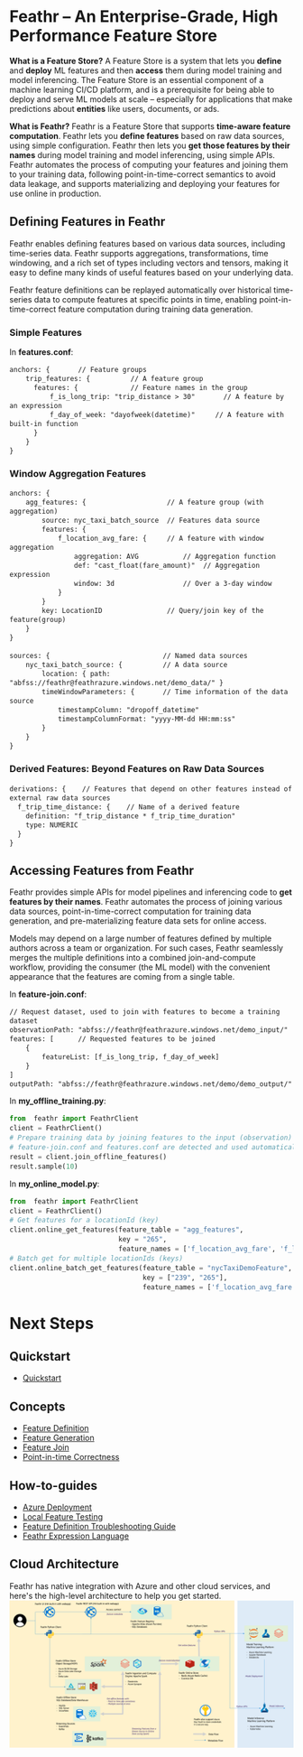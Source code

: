 Feathr – An Enterprise-Grade, High Performance Feature Store
====================

**What is a Feature Store?** A Feature Store is a system that lets you
**define** and **deploy** ML features and then **access** them during model training and model inferencing.
The Feature Store is an essential component of a machine learning CI/CD platform, and is a prerequisite for being able
to deploy and serve ML models at scale – especially for applications that make predictions about **entities** like
users, documents, or ads.

**What is Feathr?** Feathr is a Feature Store that supports **time-aware feature computation**.
Feathr lets you **define features** based on raw data sources, using simple configuration.
Feathr then lets you **get those features by their names** during model training and model inferencing,
using simple APIs. Feathr automates the process of computing your features and joining them to your training
data, following point-in-time-correct semantics to avoid data leakage, and supports materializing and deploying
your features for use online in production.

## Defining Features in Feathr

Feathr enables defining features based on various data sources, including time-series data.
Feathr supports aggregations, transformations, time windowing, and a rich set of types including
vectors and tensors, making it easy to define many kinds of useful features based on your underlying data.

Feathr feature definitions can be replayed automatically over historical time-series data to compute
features at specific points in time, enabling point-in-time-correct feature computation during
training data generation.

### Simple Features
In **features.conf**:
```
anchors: {       // Feature groups
    trip_features: {          // A feature group
      features: {             // Feature names in the group
          f_is_long_trip: "trip_distance > 30"       // A feature by an expression
          f_day_of_week: "dayofweek(datetime)"     // A feature with built-in function
      }
    }
}
```

### Window Aggregation Features
```
anchors: {
    agg_features: {                    // A feature group (with aggregation)
        source: nyc_taxi_batch_source  // Features data source
        features: {
            f_location_avg_fare: {     // A feature with window aggregation
                aggregation: AVG           // Aggregation function
                def: "cast_float(fare_amount)"  // Aggregation expression
                window: 3d                 // Over a 3-day window
            }
        }
        key: LocationID                // Query/join key of the feature(group)
    }
}
        
sources: {                            // Named data sources
    nyc_taxi_batch_source: {          // A data source
        location: { path: "abfss://feathr@feathrazure.windows.net/demo_data/" }
        timeWindowParameters: {       // Time information of the data source
            timestampColumn: "dropoff_datetime"
            timestampColumnFormat: "yyyy-MM-dd HH:mm:ss"
        }
    }
}
```

### Derived Features: Beyond Features on Raw Data Sources
```
derivations: {    // Features that depend on other features instead of external raw data sources
  f_trip_time_distance: {    // Name of a derived feature
    definition: "f_trip_distance * f_trip_time_duration"
    type: NUMERIC
  }
}
```
## Accessing Features from Feathr

Feathr provides simple APIs for model pipelines and inferencing code to **get features by their names**.
Feathr automates the process of joining various data sources, point-in-time-correct computation for
training data generation, and pre-materializing feature data sets for online access.

Models may depend on a large number of features defined by multiple authors across a team or organization.
For such cases, Feathr seamlessly merges the multiple definitions into a combined join-and-compute workflow,
providing the consumer (the ML model) with the convenient appearance that the features are coming from a single table.

In **feature-join.conf**:
```
// Request dataset, used to join with features to become a training dataset
observationPath: "abfss://feathr@feathrazure.windows.net/demo_input/"
features: [      // Requested features to be joined  
    {
        featureList: [f_is_long_trip, f_day_of_week]
    }
]
outputPath: "abfss://feathr@feathrazure.windows.net/demo/demo_output/"
```

In **my_offline_training.py**:
```python
from  feathr import FeathrClient
client = FeathrClient()
# Prepare training data by joining features to the input (observation) data.
# feature-join.conf and features.conf are detected and used automatically.
result = client.join_offline_features()
result.sample(10)
```

In **my_online_model.py**:
```python
from  feathr import FeathrClient
client = FeathrClient()
# Get features for a locationId (key)
client.online_get_features(feature_table = "agg_features", 
                           key = "265",
                           feature_names = ['f_location_avg_fare', 'f_location_max_fare'])
# Batch get for multiple locationIds (keys)
client.online_batch_get_features(feature_table = "nycTaxiDemoFeature",
                                 key = ["239", "265"],
                                 feature_names = ['f_location_avg_fare', 'f_location_max_fare'])

```
# Next Steps
## Quickstart
* [Quickstart](quickstart.md)

## Concepts

* [Feature Definition](concepts/feature-definition.md)
* [Feature Generation](concepts/feature-generation.md)
* [Feature Join](concepts/feature-join.md)
* [Point-in-time Correctness](concepts/point-in-time-join.md)

## How-to-guides
* [Azure Deployment](how-to-guides/azure-deployment.md)
* [Local Feature Testing](how-to-guides/local-feature-testing.md)
* [Feature Definition Troubleshooting Guide](how-to-guides/troubleshoot-feature-definition.md)
* [Feathr Expression Language](how-to-guides/expression-language.md)



## Cloud Architecture
Feathr has native integration with Azure and other cloud services, and here's the high-level architecture to help you get started.
![Architecture](./images/architecture.png)
